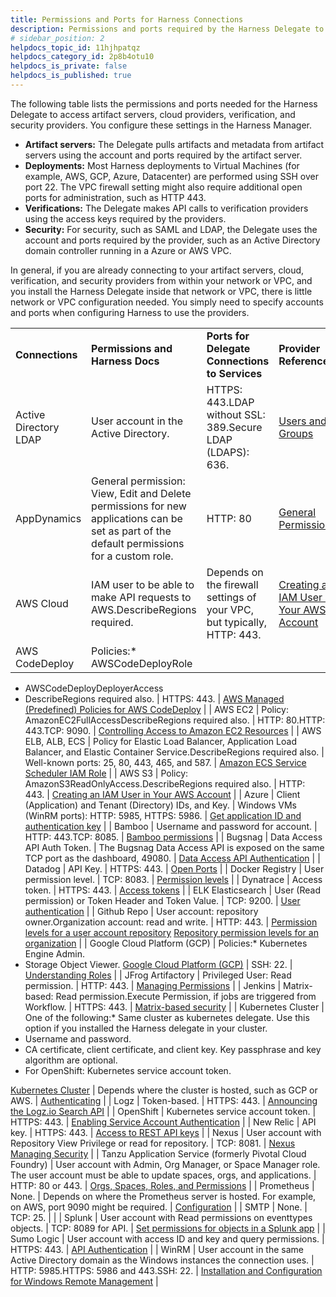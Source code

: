```yaml
---
title: Permissions and Ports for Harness Connections
description: Permissions and ports required by the Harness Delegate to access your artifact servers, cloud providers, and verification and security providers.
# sidebar_position: 2
helpdocs_topic_id: 11hjhpatqz
helpdocs_category_id: 2p8b4otu10
helpdocs_is_private: false
helpdocs_is_published: true
---
```


The following table lists the permissions and ports needed for the Harness Delegate to access artifact servers, cloud providers, verification, and security providers. You configure these settings in the Harness Manager.

* **Artifact servers:** The Delegate pulls artifacts and metadata from artifact servers using the account and ports required by the artifact server.
* **Deployments:** Most Harness deployments to Virtual Machines (for example, AWS, GCP, Azure, Datacenter) are performed using SSH over port 22. The VPC firewall setting might also require additional open ports for administration, such as HTTP 443.
* **Verifications:** The Delegate makes API calls to verification providers using the access keys required by the providers.
* **Security:** For security, such as SAML and LDAP, the Delegate uses the account and ports required by the provider, such as an Active Directory domain controller running in a Azure or AWS VPC.

In general, if you are already connecting to your artifact servers, cloud, verification, and security providers from within your network or VPC, and you install the Harness Delegate inside that network or VPC, there is little network or VPC configuration needed. You simply need to specify accounts and ports when configuring Harness to use the providers.

|  |  |  |  |
| --- | --- | --- | --- |
| **Connections** | **Permissions and Harness Docs** | **Ports for Delegate Connections to Services** | **Provider References** |
| Active Directory LDAP | User account in the Active Directory. | HTTPS: 443.LDAP without SSL: 389.Secure LDAP (LDAPS): 636. |  [Users and Groups](https://docs.microsoft.com/en-us/windows/desktop/secauthz/users-and-groups) |
| AppDynamics | General permission: View, Edit and Delete permissions for new applications can be set as part of the default permissions for a custom role. | HTTP: 80 |  [General Permissions](https://docs.appdynamics.com/display/PRO45/Application+Permissions#ApplicationPermissions-GeneralPermissions) |
| AWS Cloud | IAM user to be able to make API requests to AWS.DescribeRegions required. | Depends on the firewall settings of your VPC, but typically, HTTP: 443. | [Creating an IAM User in Your AWS Account](https://docs.aws.amazon.com/IAM/latest/UserGuide/id_users_create.html) |
| AWS CodeDeploy | Policies:* AWSCodeDeployRole
* AWSCodeDeployDeployerAccess
* DescribeRegions required also.
 | HTTPS: 443. |  [AWS Managed (Predefined) Policies for AWS CodeDeploy](https://docs.aws.amazon.com/codedeploy/latest/userguide/auth-and-access-control-iam-identity-based-access-control.html#managed-policies) |
| AWS EC2 | Policy: AmazonEC2FullAccessDescribeRegions required also. | HTTP: 80.HTTP: 443.TCP: 9090. |  [Controlling Access to Amazon EC2 Resources](https://docs.aws.amazon.com/AWSEC2/latest/UserGuide/UsingIAM.html) |
| AWS ELB, ALB, ECS | Policy for Elastic Load Balancer, Application Load Balancer, and Elastic Container Service.DescribeRegions required also. | Well-known ports: 25, 80, 443, 465, and 587. | [Amazon ECS Service Scheduler IAM Role](https://docs.aws.amazon.com/AmazonECS/latest/developerguide/service_IAM_role.html) |
| AWS S3 | Policy: AmazonS3ReadOnlyAccess.DescribeRegions required also. | HTTP: 443. |  [Creating an IAM User in Your AWS Account](https://docs.aws.amazon.com/IAM/latest/UserGuide/id_users_create.html#id_users_create_console) |
| Azure | Client (Application) and Tenant (Directory) IDs, and Key. | Windows VMs (WinRM ports): HTTP: 5985, HTTPS: 5986. | [Get application ID and authentication key](https://docs.microsoft.com/en-us/azure/azure-resource-manager/resource-group-create-service-principal-portal#get-application-id-and-authentication-key) |
| Bamboo | Username and password for account. | HTTP: 443.TCP: 8085. |  [Bamboo permissions](https://confluence.atlassian.com/bamboo/bamboo-permissions-369296034.html) |
| Bugsnag | Data Access API Auth Token. | The Bugsnag Data Access API is exposed on the same TCP port as the dashboard, 49080. |  [Data Access API Authentication](https://bugsnagapiv2.docs.apiary.io/#introduction/authentication) |
| Datadog | API Key. | HTTPS: 443. | [Open Ports](https://docs.datadoghq.com/agent/network/?tab=agentv6#open-ports) |
| Docker Registry | User permission level. | TCP: 8083. |  [Permission levels](https://docs.docker.com/v17.09/datacenter/dtr/2.0/user-management/permission-levels/) |
| Dynatrace | Access token. | HTTPS: 443. |  [Access tokens](https://www.dynatrace.com/support/help/get-started/introduction/why-do-i-need-an-access-token-and-an-environment-id/#anchor-access-tokens) |
| ELK Elasticsearch | User (Read permission) or Token Header and Token Value. | TCP: 9200. |  [User authentication](https://www.elastic.co/guide/en/elastic-stack-overview/current/setting-up-authentication.html) |
| Github Repo | User account: repository owner.Organization account: read and write. | HTTP: 443. |  [Permission levels for a user account repository](https://help.github.com/articles/permission-levels-for-a-user-account-repository/) [Repository permission levels for an organization](https://help.github.com/articles/repository-permission-levels-for-an-organization/) |
| Google Cloud Platform (GCP) | Policies:* Kubernetes Engine Admin.
* Storage Object Viewer. [Google Cloud Platform (GCP)](../../../account/manage-connectors/cloud-providers.md#google-cloud-platform-gcp)
 | SSH: 22. | [Understanding Roles](https://cloud.google.com/iam/docs/understanding-roles?_ga=2.123080387.-954998919.1531518087#curated_roles) |
| JFrog Artifactory | Privileged User: Read permission. | HTTP: 443. |  [Managing Permissions](https://www.jfrog.com/confluence/display/RTF/Managing+Permissions) |
| Jenkins | Matrix-based: Read permission.Execute Permission, if jobs are triggered from Workflow. | HTTPS: 443. |  [Matrix-based security](https://wiki.jenkins.io/display/JENKINS/Matrix-based+security) |
| Kubernetes Cluster | One of the following:* Same cluster as kubernetes delegate. Use this option if you installed the Harness delegate in your cluster.
* Username and password.
* CA certificate, client certificate, and client key. Key passphrase and key algorithm are optional.
* For OpenShift: Kubernetes service account token.

[Kubernetes Cluster](../../../account/manage-connectors/cloud-providers.md#kubernetes-cluster) | Depends where the cluster is hosted, such as GCP or AWS. |  [Authenticating](https://kubernetes.io/docs/reference/access-authn-authz/authentication/) |
| Logz | Token-based. | HTTPS: 443. |  [Announcing the Logz.io Search API](https://logz.io/blog/announcing-the-logz-io-search-api/) |
| OpenShift | Kubernetes service account token. | HTTPS: 443. |  [Enabling Service Account Authentication](https://docs.openshift.com/container-platform/3.6/dev_guide/service_accounts.html#enabling-service-account-authentication) |
| New Relic | API key. | HTTPS: 443. | [Access to REST API keys](https://docs.newrelic.com/docs/apis/getting-started/intro-apis/access-rest-api-keys) |
| Nexus | User account with Repository View Privilege or read for repository. | TCP: 8081. |  [Nexus Managing Security](https://help.sonatype.com/repomanager2/configuration/managing-security) |
| Tanzu Application Service (formerly Pivotal Cloud Foundry) | User account with Admin, Org Manager, or Space Manager role. The user account must be able to update spaces, orgs, and applications. | HTTP: 80 or 443. | [Orgs, Spaces, Roles, and Permissions](https://docs.pivotal.io/pivotalcf/2-2/concepts/roles.html#roles) |
| Prometheus | None. | Depends on where the Prometheus server is hosted. For example, on AWS, port 9090 might be required. |  [Configuration](https://prometheus.io/docs/prometheus/latest/configuration/configuration/) |
| SMTP | None. | TCP: 25. |  |
| Splunk | User account with Read permissions on eventtypes objects. | TCP: 8089 for API. | [Set permissions for objects in a Splunk app](http://dev.splunk.com/view/webframework-developapps/SP-CAAAE88) |
| Sumo Logic | User account with access ID and key and query permissions. | HTTPS: 443. |  [API Authentication](https://help.sumologic.com/APIs/General-API-Information/API-Authentication) |
| WinRM | User account in the same Active Directory domain as the Windows instances the connection uses. | HTTP: 5985.HTTPS: 5986 and 443.SSH: 22. |  [Installation and Configuration for Windows Remote Management](https://docs.microsoft.com/en-us/windows/desktop/winrm/installation-and-configuration-for-windows-remote-management) |


